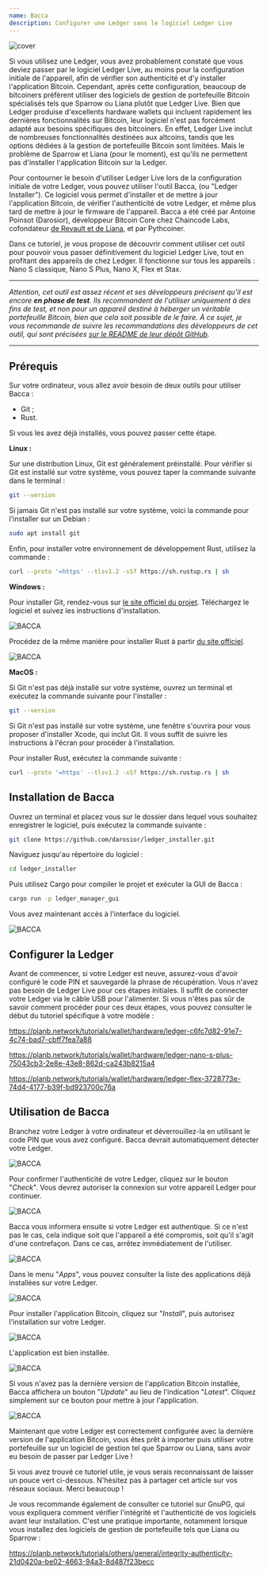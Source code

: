 ```yaml
---
name: Bacca
description: Configurer une Ledger sans le logiciel Ledger Live
---
```

![cover](assets/cover.webp)

Si vous utilisez une Ledger, vous avez probablement constaté que vous deviez passer par le logiciel Ledger Live, au moins pour la configuration initiale de l'appareil, afin de vérifier son authenticité et d'y installer l'application Bitcoin. Cependant, après cette configuration, beaucoup de bitcoiners préfèrent utiliser des logiciels de gestion de portefeuille Bitcoin spécialisés tels que Sparrow ou Liana plutôt que Ledger Live. Bien que Ledger produise d'excellents hardware wallets qui incluent rapidement les dernières fonctionnalités sur Bitcoin, leur logiciel n'est pas forcément adapté aux besoins spécifiques des bitcoiners. En effet, Ledger Live inclut de nombreuses fonctionnalités destinées aux altcoins, tandis que les options dédiées à la gestion de portefeuille Bitcoin sont limitées. Mais le problème de Sparrow et Liana (pour le moment), est qu'ils ne permettent pas d'installer l'application Bitcoin sur la Ledger.

Pour contourner le besoin d'utiliser Ledger Live lors de la configuration initiale de votre Ledger, vous pouvez utiliser l'outil Bacca, (ou "Ledger Installer"). Ce logiciel vous permet d'installer et de mettre à jour l'application Bitcoin, de vérifier l'authenticité de votre Ledger, et même plus tard de mettre à jour le firmware de l'appareil. Bacca a été créé par Antoine Poinsot (Darosior), développeur Bitcoin Core chez Chaincode Labs, cofondateur [de Revault et de Liana](https://wizardsardine.com/), et par Pythcoiner.

Dans ce tutoriel, je vous propose de découvrir comment utiliser cet outil pour pouvoir vous passer définitivement du logiciel Ledger Live, tout en profitant des appareils de chez Ledger. Il fonctionne sur tous les appareils : Nano S classique, Nano S Plus, Nano X, Flex et Stax.

---

*Attention, cet outil est assez récent et ses développeurs précisent qu'il est encore **en phase de test**. Ils recommandent de l'utiliser uniquement à des fins de test, et non pour un appareil destiné à héberger un véritable portefeuille Bitcoin, bien que cela soit possible de le faire. À ce sujet, je vous recommande de suivre les recommandations des développeurs de cet outil, qui sont précisées [sur le README de leur dépôt GitHub](https://github.com/darosior/ledger_installer).*

---

## Prérequis

Sur votre ordinateur, vous allez avoir besoin de deux outils pour utiliser Bacca : 
- Git ;
- Rust.

Si vous les avez déjà installés, vous pouvez passer cette étape.

**Linux :**

Sur une distribution Linux, Git est généralement préinstallé. Pour vérifier si Git est installé sur votre système, vous pouvez taper la commande suivante dans le terminal :

```bash
git --version
```

Si jamais Git n'est pas installé sur votre système, voici la commande pour l'installer sur un Debian : 

```bash
sudo apt install git
```

Enfin, pour installer votre environnement de développement Rust, utilisez la commande :

```bash
curl --proto '=https' --tlsv1.2 -sSf https://sh.rustup.rs | sh
```


**Windows :**

Pour installer Git, rendez-vous sur [le site officiel du projet](https://git-scm.com/). Téléchargez le logiciel et suivez les instructions d'installation.

![BACCA](assets/fr/01.webp)

Procédez de la même manière pour installer Rust à partir [du site officiel](https://www.rust-lang.org/tools/install).

![BACCA](assets/fr/02.webp)


**MacOS :**

Si Git n'est pas déjà installé sur votre système, ouvrez un terminal et exécutez la commande suivante pour l'installer :

```bash
git --version
```

Si Git n'est pas installé sur votre système, une fenêtre s'ouvrira pour vous proposer d'installer Xcode, qui inclut Git. Il vous suffit de suivre les instructions à l'écran pour procéder à l'installation.

Pour installer Rust, exécutez la commande suivante :

```bash
curl --proto '=https' --tlsv1.2 -sSf https://sh.rustup.rs | sh
```

## Installation de Bacca

Ouvrez un terminal et placez vous sur le dossier dans lequel vous souhaitez enregistrer le logiciel, puis exécutez la commande suivante :

```bash
git clone https://github.com/darosior/ledger_installer.git
```

Naviguez jusqu'au répertoire du logiciel :

```bash
cd ledger_installer
```

Puis utilisez Cargo pour compiler le projet et exécuter la GUI de Bacca :

```bash
cargo run -p ledger_manager_gui
```

Vous avez maintenant accès à l'interface du logiciel.

![BACCA](assets/fr/03.webp)

## Configurer la Ledger

Avant de commencer, si votre Ledger est neuve, assurez-vous d'avoir configuré le code PIN et sauvegardé la phrase de récupération. Vous n'avez pas besoin de Ledger Live pour ces étapes initiales. Il suffit de connecter votre Ledger via le câble USB pour l'alimenter. Si vous n'êtes pas sûr de savoir comment procéder pour ces deux étapes, vous pouvez consulter le début du tutoriel spécifique à votre modèle :

https://planb.network/tutorials/wallet/hardware/ledger-c6fc7d82-91e7-4c74-bad7-cbff7fea7a88

https://planb.network/tutorials/wallet/hardware/ledger-nano-s-plus-75043cb3-2e8e-43e8-862d-ca243b8215a4

https://planb.network/tutorials/wallet/hardware/ledger-flex-3728773e-74d4-4177-b39f-bd923700c76a

## Utilisation de Bacca

Branchez votre Ledger à votre ordinateur et déverrouillez-la en utilisant le code PIN que vous avez configuré. Bacca devrait automatiquement détecter votre Ledger.

![BACCA](assets/fr/04.webp)

Pour confirmer l'authenticité de votre Ledger, cliquez sur le bouton "*Check*". Vous devrez autoriser la connexion sur votre appareil Ledger pour continuer.

![BACCA](assets/fr/05.webp)

Bacca vous informera ensuite si votre Ledger est authentique. Si ce n'est pas le cas, cela indique soit que l'appareil a été compromis, soit qu'il s'agit d'une contrefaçon. Dans ce cas, arrêtez immédiatement de l'utiliser.

![BACCA](assets/fr/06.webp)

Dans le menu "*Apps*", vous pouvez consulter la liste des applications déjà installées sur votre Ledger.

![BACCA](assets/fr/07.webp)

Pour installer l'application Bitcoin, cliquez sur "*Install*", puis autorisez l'installation sur votre Ledger.

![BACCA](assets/fr/08.webp)

L'application est bien installée.

![BACCA](assets/fr/09.webp)

Si vous n'avez pas la dernière version de l'application Bitcoin installée, Bacca affichera un bouton "*Update*" au lieu de l'indication "*Latest*". Cliquez simplement sur ce bouton pour mettre à jour l'application.

![BACCA](assets/fr/10.webp)

Maintenant que votre Ledger est correctement configurée avec la dernière version de l'application Bitcoin, vous êtes prêt à importer puis utiliser votre portefeuille sur un logiciel de gestion tel que Sparrow ou Liana, sans avoir eu besoin de passer par Ledger Live !

Si vous avez trouvé ce tutoriel utile, je vous serais reconnaissant de laisser un pouce vert ci-dessous. N'hésitez pas à partager cet article sur vos réseaux sociaux. Merci beaucoup !

Je vous recommande également de consulter ce tutoriel sur GnuPG, qui vous expliquera comment vérifier l'intégrité et l'authenticité de vos logiciels avant leur installation. C'est une pratique importante, notamment lorsque vous installez des logiciels de gestion de portefeuille tels que Liana ou Sparrow :

https://planb.network/tutorials/others/general/integrity-authenticity-21d0420a-be02-4663-94a3-8d487f23becc


